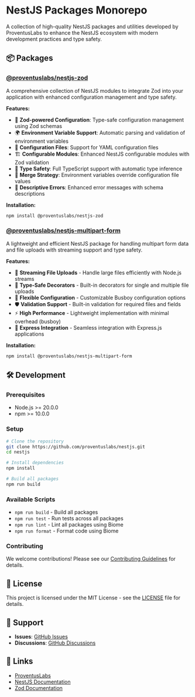 # NestJS Packages Monorepo

A collection of high-quality NestJS packages and utilities developed by ProventusLabs to enhance the NestJS ecosystem with modern development practices and type safety.

## 📦 Packages

### [@proventuslabs/nestjs-zod](./packages/zod/)

A comprehensive collection of NestJS modules to integrate Zod into your application with enhanced configuration management and type safety.

**Features:**
- 🔧 **Zod-powered Configuration**: Type-safe configuration management using Zod schemas
- 🌍 **Environment Variable Support**: Automatic parsing and validation of environment variables
- 📁 **Configuration Files**: Support for YAML configuration files
- 🏗️ **Configurable Modules**: Enhanced NestJS configurable modules with Zod validation
- 🎯 **Type Safety**: Full TypeScript support with automatic type inference
- 🔄 **Merge Strategy**: Environment variables override configuration file values
- 📝 **Descriptive Errors**: Enhanced error messages with schema descriptions

**Installation:**
```bash
npm install @proventuslabs/nestjs-zod
```

### [@proventuslabs/nestjs-multipart-form](./packages/multipart-form/)

A lightweight and efficient NestJS package for handling multipart form data and file uploads with streaming support and type safety.

**Features:**
- 📁 **Streaming File Uploads** - Handle large files efficiently with Node.js streams
- 🎯 **Type-Safe Decorators** - Built-in decorators for single and multiple file uploads
- 🔧 **Flexible Configuration** - Customizable Busboy configuration options
- 🛡️ **Validation Support** - Built-in validation for required files and fields
- ⚡ **High Performance** - Lightweight implementation with minimal overhead (busboy)
- 🔄 **Express Integration** - Seamless integration with Express.js applications

**Installation:**
```bash
npm install @proventuslabs/nestjs-multipart-form
```

## 🛠️ Development

### Prerequisites

- Node.js >= 20.0.0
- npm >= 10.0.0

### Setup

```bash
# Clone the repository
git clone https://github.com/proventuslabs/nestjs.git
cd nestjs

# Install dependencies
npm install

# Build all packages
npm run build
```

### Available Scripts

- `npm run build` - Build all packages
- `npm run test` - Run tests across all packages
- `npm run lint` - Lint all packages using Biome
- `npm run format` - Format code using Biome

### Contributing

We welcome contributions! Please see our [Contributing Guidelines](./CONTRIBUTING.md) for details.

## 📄 License

This project is licensed under the MIT License - see the [LICENSE](./LICENSE) file for details.

## 🤝 Support

- **Issues**: [GitHub Issues](https://github.com/proventuslabs/nestjs/issues)
- **Discussions**: [GitHub Discussions](https://github.com/proventuslabs/nestjs/discussions)

## 🔗 Links

- [ProventusLabs](https://proventuslabs.com)
- [NestJS Documentation](https://nestjs.com)
- [Zod Documentation](https://zod.dev)
